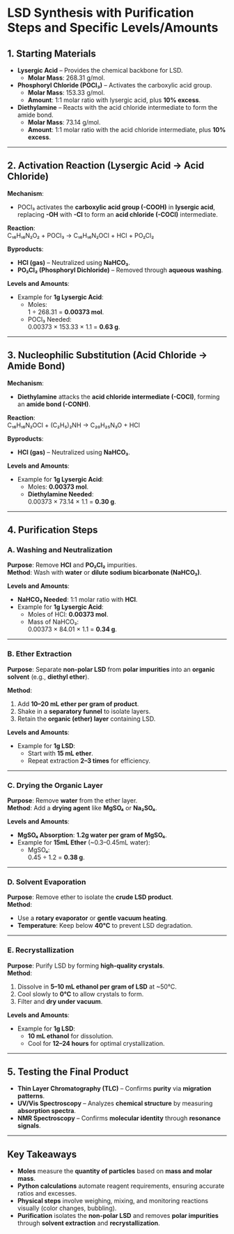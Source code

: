 # **LSD Synthesis with Purification Steps and Specific Levels/Amounts**

## **1. Starting Materials**  
- **Lysergic Acid** – Provides the chemical backbone for LSD.  
  - **Molar Mass**: 268.31 g/mol.  
- **Phosphoryl Chloride (POCl₃)** – Activates the carboxylic acid group.  
  - **Molar Mass**: 153.33 g/mol.  
  - **Amount**: 1:1 molar ratio with lysergic acid, plus **10% excess**.  
- **Diethylamine** – Reacts with the acid chloride intermediate to form the amide bond.  
  - **Molar Mass**: 73.14 g/mol.  
  - **Amount**: 1:1 molar ratio with the acid chloride intermediate, plus **10% excess**.  

---

## **2. Activation Reaction (Lysergic Acid → Acid Chloride)**  
**Mechanism**:  
- POCl₃ activates the **carboxylic acid group (-COOH)** in **lysergic acid**, replacing **-OH** with **-Cl** to form an **acid chloride (-COCl)** intermediate.  

**Reaction**:  
C₁₆H₁₆N₂O₂ + POCl₃ → C₁₆H₁₆N₂OCl + HCl + PO₂Cl₂  

**Byproducts**:  
- **HCl (gas)** – Neutralized using **NaHCO₃**.  
- **PO₂Cl₂ (Phosphoryl Dichloride)** – Removed through **aqueous washing**.  

**Levels and Amounts**:  
- Example for **1g Lysergic Acid**:  
  - Moles:  
    1 ÷ 268.31 = **0.00373 mol**.  
  - POCl₃ Needed:  
    0.00373 × 153.33 × 1.1 = **0.63 g**.  

---

## **3. Nucleophilic Substitution (Acid Chloride → Amide Bond)**  
**Mechanism**:  
- **Diethylamine** attacks the **acid chloride intermediate (-COCl)**, forming an **amide bond (-CONH)**.  

**Reaction**:  
C₁₆H₁₆N₂OCl + (C₂H₅)₂NH → C₂₀H₂₅N₃O + HCl  

**Byproducts**:  
- **HCl (gas)** – Neutralized using **NaHCO₃**.  

**Levels and Amounts**:  
- Example for **1g Lysergic Acid**:  
  - Moles: **0.00373 mol**.  
  - **Diethylamine Needed**:  
    0.00373 × 73.14 × 1.1 = **0.30 g**.  

---

## **4. Purification Steps**  

### **A. Washing and Neutralization**  
**Purpose**: Remove **HCl** and **PO₂Cl₂** impurities.  
**Method**: Wash with **water** or **dilute sodium bicarbonate (NaHCO₃)**.  

**Levels and Amounts**:  
- **NaHCO₃ Needed**: 1:1 molar ratio with **HCl**.  
- Example for **1g Lysergic Acid**:  
  - Moles of HCl: **0.00373 mol**.  
  - Mass of NaHCO₃:  
    0.00373 × 84.01 × 1.1 = **0.34 g**.  

---

### **B. Ether Extraction**  
**Purpose**: Separate **non-polar LSD** from **polar impurities** into an **organic solvent** (e.g., **diethyl ether**).  

**Method**:  
1. Add **10–20 mL ether per gram of product**.  
2. Shake in a **separatory funnel** to isolate layers.  
3. Retain the **organic (ether) layer** containing LSD.  

**Levels and Amounts**:  
- Example for **1g LSD**:  
  - Start with **15 mL ether**.  
  - Repeat extraction **2–3 times** for efficiency.  

---

### **C. Drying the Organic Layer**  
**Purpose**: Remove **water** from the ether layer.  
**Method**: Add a **drying agent** like **MgSO₄** or **Na₂SO₄**.  

**Levels and Amounts**:  
- **MgSO₄ Absorption**: **1.2g water per gram of MgSO₄**.  
- Example for **15mL Ether** (~0.3–0.45mL water):  
  - MgSO₄:  
    0.45 ÷ 1.2 = **0.38 g**.  

---

### **D. Solvent Evaporation**  
**Purpose**: Remove ether to isolate the **crude LSD product**.  
**Method**:  
- Use a **rotary evaporator** or **gentle vacuum heating**.  
- **Temperature**: Keep below **40°C** to prevent LSD degradation.  

---

### **E. Recrystallization**  
**Purpose**: Purify LSD by forming **high-quality crystals**.  
**Method**:  
1. Dissolve in **5–10 mL ethanol per gram of LSD** at ~50°C.  
2. Cool slowly to **0°C** to allow crystals to form.  
3. Filter and **dry under vacuum**.  

**Levels and Amounts**:  
- Example for **1g LSD**:  
  - **10 mL ethanol** for dissolution.  
  - Cool for **12–24 hours** for optimal crystallization.  

---

## **5. Testing the Final Product**  
- **Thin Layer Chromatography (TLC)** – Confirms **purity** via **migration patterns**.  
- **UV/Vis Spectroscopy** – Analyzes **chemical structure** by measuring **absorption spectra**.  
- **NMR Spectroscopy** – Confirms **molecular identity** through **resonance signals**.  

---

## **Key Takeaways**  
- **Moles** measure the **quantity of particles** based on **mass and molar mass**.  
- **Python calculations** automate reagent requirements, ensuring accurate ratios and excesses.  
- **Physical steps** involve weighing, mixing, and monitoring reactions visually (color changes, bubbling).  
- **Purification** isolates the **non-polar LSD** and removes **polar impurities** through **solvent extraction** and **recrystallization**.  
